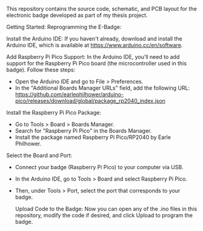 This repository contains the source code, schematic, and PCB layout for the electronic badge developed as part of my thesis project. 

Getting Started: Reprogramming the E-Badge:

Install the Arduino IDE: If you haven't already, download and install the Arduino IDE, which is available at https://www.arduino.cc/en/software.

Add Raspberry Pi Pico Support: In the Arduino IDE, you’ll need to add support for the Raspberry Pi Pico board (the microcontroller used in this badge). Follow these steps:
- Open the Arduino IDE and go to File > Preferences.
- In the "Additional Boards Manager URLs" field, add the following URL: https://github.com/earlephilhower/arduino-pico/releases/download/global/package_rp2040_index.json


Install the Raspberry Pi Pico Package:

- Go to Tools > Board > Boards Manager.
- Search for "Raspberry Pi Pico" in the Boards Manager.
- Install the package named Raspberry Pi Pico/RP2040 by Earle Philhower.


Select the Board and Port:

- Connect your badge (Raspberry Pi Pico) to your computer via USB.
- In the Arduino IDE, go to Tools > Board and select Raspberry Pi Pico.
- Then, under Tools > Port, select the port that corresponds to your badge.

  Upload Code to the Badge: Now you can open any of the .ino files in this repository, modify the code if desired, and click Upload to program the badge.
